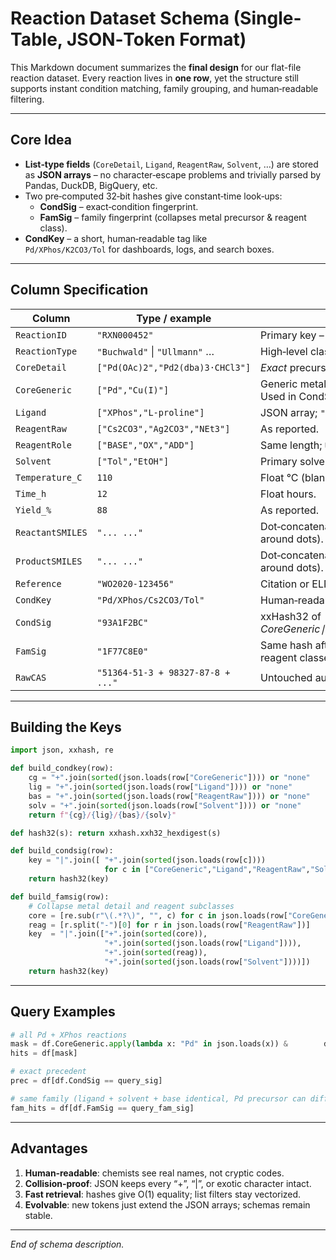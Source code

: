 # Reaction Dataset Schema (Single-Table, JSON‑Token Format)

This Markdown document summarizes the **final design** for our flat-file reaction
dataset.  Every reaction lives in **one row**, yet the structure still supports
instant condition matching, family grouping, and human‑readable filtering.

---

## Core Idea

* **List‑type fields** (`CoreDetail`, `Ligand`, `ReagentRaw`, `Solvent`, …) are
  stored as **JSON arrays** – no character‑escape problems and trivially parsed
  by Pandas, DuckDB, BigQuery, etc.
* Two pre‑computed 32‑bit hashes give constant‑time look‑ups:
  * **CondSig** – exact‑condition fingerprint.
  * **FamSig**  – family fingerprint (collapses metal precursor & reagent class).
* **CondKey** – a short, human‑readable tag like  
  `Pd/XPhos/K2CO3/Tol` for dashboards, logs, and search boxes.

---

## Column Specification

| Column | Type / example | Purpose |
|--------|----------------|---------|
| `ReactionID` | `"RXN000452"` | Primary key – never reused. |
| `ReactionType` | `"Buchwald"` \| `"Ullmann"` … | High‑level class of coupling. |
| `CoreDetail` | `["Pd(OAc)2","Pd2(dba)3·CHCl3"]` | *Exact* precursor(s), JSON array. |
| `CoreGeneric` | `["Pd","Cu(I)"]` | Generic metal tags, JSON array.<br>Used in CondSig/FamSig. |
| `Ligand` | `["XPhos","L-proline"]` | JSON array; `"none"` if absent. |
| `ReagentRaw` | `["Cs2CO3","Ag2CO3","NEt3"]` | As reported. |
| `ReagentRole` | `["BASE","OX","ADD"]` | Same length; `UNK` if unclear. |
| `Solvent` | `["Tol","EtOH"]` | Primary solvent(s). |
| `Temperature_C` | `110` | Float °C (blank if n/a). |
| `Time_h` | `12` | Float hours. |
| `Yield_%` | `88` | As reported. |
| `ReactantSMILES` | `"... ..."` | Dot‑concatenated SMILES (no spaces around dots). |
| `ProductSMILES` | `"... ..."` | Dot‑concatenated SMILES (no spaces around dots). |
| `Reference` | `"WO2020‑123456"` | Citation or ELN ID. |
| `CondKey` | `"Pd/XPhos/Cs2CO3/Tol"` | Human‑readable summary token. |
| `CondSig` | `"93A1F2BC"` | xxHash32 of *CoreGeneric∣Ligand∣ReagentRaw∣Solvent*. |
| `FamSig` | `"1F77C8E0"` | Same hash after collapsing precursors & reagent classes. |
| `RawCAS` | `"51364-51-3 + 98327-87-8 + ..."` | Untouched audit trail. |

---

## Building the Keys

```python
import json, xxhash, re

def build_condkey(row):
    cg = "+".join(sorted(json.loads(row["CoreGeneric"]))) or "none"
    lig = "+".join(sorted(json.loads(row["Ligand"]))) or "none"
    bas = "+".join(sorted(json.loads(row["ReagentRaw"]))) or "none"
    solv = "+".join(sorted(json.loads(row["Solvent"]))) or "none"
    return f"{cg}/{lig}/{bas}/{solv}"

def hash32(s): return xxhash.xxh32_hexdigest(s)

def build_condsig(row):
    key = "|".join([ "+".join(sorted(json.loads(row[c]))) 
                     for c in ["CoreGeneric","Ligand","ReagentRaw","Solvent"] ])
    return hash32(key)

def build_famsig(row):
    # Collapse metal detail and reagent subclasses
    core = [re.sub(r"\(.*?\)", "", c) for c in json.loads(row["CoreGeneric"])]
    reag = [r.split("-")[0] for r in json.loads(row["ReagentRaw"])]
    key  = "|".join(["+".join(sorted(core)),
                     "+".join(sorted(json.loads(row["Ligand"]))),
                     "+".join(sorted(reag)),
                     "+".join(sorted(json.loads(row["Solvent"])))])
    return hash32(key)
```

---

## Query Examples

```python
# all Pd + XPhos reactions
mask = df.CoreGeneric.apply(lambda x: "Pd" in json.loads(x)) &        df.Ligand.apply(lambda x: "XPhos" in json.loads(x))
hits = df[mask]

# exact precedent
prec = df[df.CondSig == query_sig]

# same family (ligand + solvent + base identical, Pd precursor can differ)
fam_hits = df[df.FamSig == query_fam_sig]
```

---

## Advantages

1. **Human‑readable**: chemists see real names, not cryptic codes.  
2. **Collision‑proof**: JSON keeps every “+”, “|”, or exotic character intact.  
3. **Fast retrieval**: hashes give O(1) equality; list filters stay vectorized.  
4. **Evolvable**: new tokens just extend the JSON arrays; schemas remain stable.  

---

*End of schema description.*
